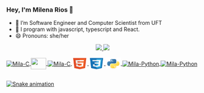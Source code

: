### Hey, I'm Milena Rios 💟


- 🔭 I’m Software Engineer and Computer Scientist from UFT
- 🌱 I program with javascript, typescript and React. 
- 😄 Pronouns: she/her


<div align="center">
  <a href="https://github.com/milenacrios">
  <img height="180em" src="https://github-readme-stats.vercel.app/api?username=milenacrios&show_icons=true&theme=dracula&include_all_commits=true&count_private=true"/>
  <img height="180em" src="https://github-readme-stats.vercel.app/api/top-langs/?username=milenacrios&layout=compact&langs_count=7&theme=dracula"/>
 
          
</div>

<div style="display: inline_block"><br>
  
  <img align="center" alt="Mila-C" height="30" width="40" src="https://cdn.jsdelivr.net/gh/devicons/devicon/icons/dart/dart-original.svg">
  <img  align="center" height="30" width="40" src="https://cdn.jsdelivr.net/gh/devicons/devicon/icons/atom/atom-original.svg" />
  <img align="center" alt="Mila-C" height="30" width="40" src="https://cdn.jsdelivr.net/gh/devicons/devicon/icons/flutter/flutter-original.svg">
  <img align="center" alt="Mila-HTML" height="30" width="40" src="https://raw.githubusercontent.com/devicons/devicon/master/icons/html5/html5-original.svg">
  <img align="center" alt="Mila-CSS" height="30" width="40" src="https://raw.githubusercontent.com/devicons/devicon/master/icons/css3/css3-original.svg">
  <img align="center" alt="Mila-Python" height="30" width="40" src="https://raw.githubusercontent.com/devicons/devicon/master/icons/python/python-original.svg">
  <img align="center" alt="Mila-Python" height="30" width="40" src="https://cdn.jsdelivr.net/gh/devicons/devicon/icons/postgresql/postgresql-original.svg">
   <img align="center" alt="Mila-Python" height="30" width="40" src="https://cdn.jsdelivr.net/gh/devicons/devicon/icons/php/php-original.svg">
  

  ##
  


![Snake animation](https://github.com/milenacrios/milenacrios/blob/output/github-contribution-grid-snake.svg)
